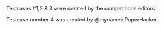 Testcases #1,2 & 3 were created by the competitions editors 

Testcase number 4 was created by @mynameisPuperHacker
